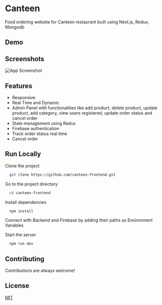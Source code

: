 # Canteen

Food ordering website for Canteen restaurant built using Next.js, Redux, Mongodb


## Demo


## Screenshots

![App Screenshot](https://media.giphy.com/media/O1dloDXTJkLhyAYYu5/giphy.gif)

  
## Features

- Responsive
- Real Time and Dynamic
- Admin Panel with functionalities like add product, delete product, update product, add category, view users registered, update order status and cancel order
- State management using Redux
- Firebase authentication
- Track order status real time
- Cancel order


## Run Locally

Clone the project

```bash
  git clone https://github.com/canteen-frontend.git
```

Go to the project directory

```bash
  cd canteen-frontend
```

Install dependencies

```bash
  npm install
```
Connect with Backend and Firebase by adding their paths as Environment Variables

Start the server

```bash
  npm run dev
```

  
## Contributing

Contributions are always welcome!

  
## License

[MIT](https://choosealicense.com/licenses/mit/)
